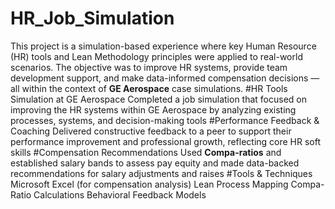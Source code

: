 # HR_Job_Simulation
This project is a simulation-based experience where key Human Resource (HR) tools and Lean Methodology principles were applied to real-world scenarios. The objective was to improve HR systems, provide team development support, and make data-informed compensation decisions — all within the context of **GE Aerospace** case simulations.
#HR Tools Simulation at GE Aerospace
Completed a job simulation that focused on improving the HR systems within GE Aerospace by analyzing existing processes, systems, and decision-making tools
#Performance Feedback & Coaching
Delivered constructive feedback to a peer to support their performance improvement and professional growth, reflecting core HR soft skills
#Compensation Recommendations
Used **Compa-ratios** and established salary bands to assess pay equity and made data-backed recommendations for salary adjustments and raises
#Tools & Techniques
Microsoft Excel (for compensation analysis)
Lean Process Mapping
Compa-Ratio Calculations
Behavioral Feedback Models
